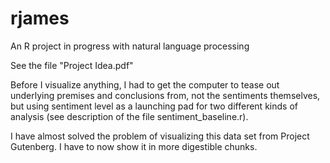 # rjames
An R project in progress with natural language processing

See the file "Project Idea.pdf"

Before I visualize anything, I had to get the computer to tease out underlying premises and conclusions from, not the sentiments themselves, but using sentiment level as a launching pad for two different kinds of analysis (see description of the file sentiment_baseline.r).

I have almost solved the problem of visualizing this data set from Project Gutenberg.
I have to now show it in more digestible chunks.
